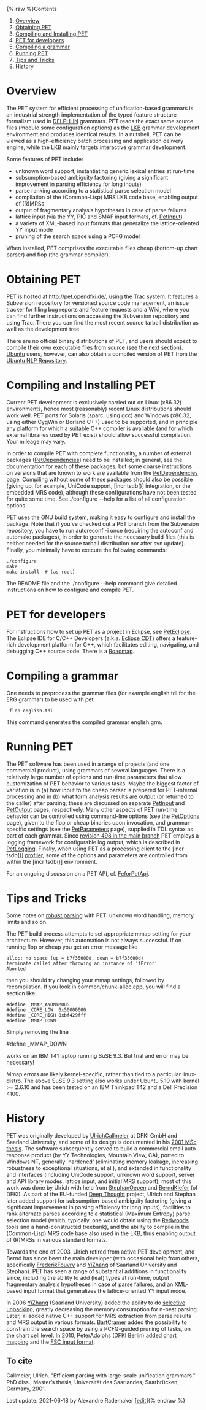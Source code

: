 {% raw %}Contents

1. [Overview](https://delph-in.github.io/docs/garage/PetTop)
2. [Obtaining PET](https://delph-in.github.io/docs/garage/PetTop)
3. [Compiling and Installing PET](https://delph-in.github.io/docs/garage/PetTop)
4. [PET for developers](https://delph-in.github.io/docs/garage/PetTop)
5. [Compiling a grammar](https://delph-in.github.io/docs/garage/PetTop)
6. [Running PET](https://delph-in.github.io/docs/garage/PetTop)
7. [Tips and Tricks](https://delph-in.github.io/docs/garage/PetTop)
8. [History](https://delph-in.github.io/docs/garage/PetTop)

# Overview

The PET system for efficient processing of unification-based grammars is
an industrial strength implementation of the typed feature structure
formalism used in [DELPH-IN](http://www.delph-in.net) grammars. PET
reads the exact same source files (modulo some configuration options) as
the [LKB](http://www.delph-in.net/lkb/) grammar development environment
and produces identical results. In a nutshell, PET can be viewed as a
high-efficiency batch processing and application delivery engine, while
the LKB mainly targets interactive grammar development.

Some features of PET include:

- unknown word support, instantiating generic lexical entries at
run-time
- subsumption-based ambiguity factoring (giving a significant
improvement in parsing efficiency for long inputs)
- parse ranking according to a statistical parse selection model
- compilation of the (Common-Lisp) MRS LKB code base, enabling output
of (R)MRSs
- output of fragmentary analysis hypotheses in case of parse failures
- lattice input (via the YY, PIC and SMAF input formats, cf.
[PetInput](https://delph-in.github.io/docs/garage/PetInput))
- a variety of XML-based input formats that generalize the
lattice-oriented YY input mode
- pruning of the search space using a PCFG model

When installed, PET comprises the executable files cheap (bottom-up
chart parser) and flop (the grammar compiler).

# Obtaining PET

PET is hosted at <http://pet.opendfki.de/>, using the
[Trac](http://trac.edgewall.org/) system. It features a Subversion
repository for versioned source code management, an issue tracker for
filing bug reports and feature requests and a Wiki, where you can find
further instructions on accessing the Subversion repository and using
Trac. There you can find the most recent source tarball distribution as
well as the development tree.

There are no official binary distributions of PET, and users should
expect to compile their own executable files from source (see the next
section). [Ubuntu](http://www.ubuntu.com) users, however, can also
obtain a compiled version of PET from the [Ubuntu NLP
Repository](http://cl.naist.jp/~eric-n/ubuntu-nlp/).

# Compiling and Installing PET

Current PET development is exclusively carried out on Linux (x86.32)
environments, hence most (reasonably) recent Linux distributions should
work well. PET ports for Solaris (sparc, using gcc) and Windows (x86.32,
using either CygWin or Borland C++) used to be supported, and in
principle any platform for which a suitable C++ compiler is available
(and for which external libraries used by PET exist) should allow
successful compilation. Your mileage may vary.

In order to compile PET with complete functionality, a number of
external packages ([PetDependencies](https://delph-in.github.io/docs/garage/PetDependencies)) need to be
installed; in general, see the documentation for each of these packages,
but some coarse instructions on versions that are known to work are
available from the [PetDependencies](https://delph-in.github.io/docs/garage/PetDependencies) page. Compiling
without some of these packages should also be possible (giving up, for
example, UniCode support, \[incr tsdb()\] integration, or the embedded
MRS code), although these configurations have not been tested for quite
some time. See ./configure --help for a list of all configuration
options.

PET uses the GNU build system, making it easy to configure and install
the package. Note that if you've checked out a PET branch from the
Subversion repository, you have to run autoreconf -i once (requiring the
autoconf and automake packages), in order to generate the necessary
build files (this is neither needed for the source tarball distribution
nor after svn update). Finally, you minimally have to execute the
following commands:

    ./configure
    make
    make install  # (as root)

The README file and the ./configure --help command give detailed
instructions on how to configure and compile PET.

# PET for developers

For instructions how to set up PET as a project in Eclipse, see
[PetEclipse](https://delph-in.github.io/docs/garage/PetEclipse). The Eclipse IDE for C/C++ Developers (a.k.a.
[Eclipse CDT](http://www.eclipse.org/cdt/)) offers a feature-rich
development platform for C++, which facilitates editing, navigating, and
debugging C++ source code. There is a [Roadmap](https://delph-in.github.io/docs/garage/PetRoadMap).

# Compiling a grammar

One needs to preprocess the grammar files (for example english.tdl for
the ERG grammar) to be used with pet:

     flop english.tdl

This command generates the compiled grammar english.grm.

# Running PET

The PET software has been used in a range of projects (and one
commercial product), using grammars of several languages. There is a
relatively large number of options and run-time parameters that allow
customization of PET behavior to various tasks. Maybe the biggest factor
of variation is in (a) how input to the cheap parser is prepared for
PET-internal processing and in (b) what form analysis results are output
(or returned to the caller) after parsing; these are discussed on
separate [PetInput](https://delph-in.github.io/docs/garage/PetInput) and [PetOutput](https://delph-in.github.io/docs/garage/PetOutput) pages,
respectively. Many other aspects of PET run-time behavior can be
controlled using command-line options (see the [PetOptions](https://delph-in.github.io/docs/garage/PetOptions)
page), given to the flop or cheap binaries upon invocation, and
grammar-specific settings (see the [PetParameters](https://delph-in.github.io/docs/garage/PetParameters) page),
supplied in TDL syntax as part of each grammar. Since [revision 498 in
the main branch](https://pet.opendfki.de/browser/pet/main?rev=498) PET
employs a logging framework for configurable log output, which is
described in [PetLogging](https://delph-in.github.io/docs/garage/PetLogging). Finally, when using PET as a
processing client to the \[incr tsdb()\]
[profiler](http://www.delph-in.net/itsdb/), some of the options and
parameters are controlled from within the \[incr tsdb()\] environment.

For an ongoing discussion on a PET API, cf. [FeforPetApi](https://delph-in.github.io/docs/garage/FeforPetApi).

# Tips and Tricks

Some notes on [robust parsing](https://delph-in.github.io/docs/garage/PetRobustness) with PET: unknown word
handling, memory limits and so on.

The PET build process attempts to set appropriate mmap setting for your
architecture. However, this automation is not always successful. If on
running flop or cheap you get an error message like

    alloc: no space (up = b7f35000d, down = b7f35000d)
    terminate called after throwing an instance of 'tError'
    Aborted

then you should try changing your mmap settings, followed by
recompilation. If you look in common/chunk-alloc.cpp, you will find a
section like:

    #define _MMAP_ANONYMOUS
    #define _CORE_LOW  0x50000000
    #define _CORE_HIGH 0xbf429fff
    #define _MMAP_DOWN

Simply removing the line

\#define \_MMAP\_DOWN

works on an IBM T41 laptop running SuSE 9.3. But trial and error may be
necessary!

Mmap errors are likely kernel-specific, rather than tied to a particular
linux-distro. The above SuSE 9.3 setting also works under Ubuntu 5.10
with kernel &gt;= 2.6.10 and has been tested on an IBM Thinkpad T42 and
a Dell Precision 4100.

# History

PET was originally developed by [UlrichCallmeier](/UlrichCallmeier) at
DFKI GmbH and Saarland University, and some of its design is documented
in his [2001 MSc
thesis](http://www.coli.uni-sb.de/~uc/thesis/thesis.pdf). The software
subsequently served to build a commercial email auto response product
(by YY Technologies, Mountain View, CA), ported to Windows NT, generally
\`hardened' (eliminating memory leakage, increasing robustness to
exceptional situations, et al.), and extended in functionality and
interfaces (including UniCode support, unknown word support, server and
API library modes, lattice input, and initial MRS support); most of this
work was done by Ulrich with help from [StephanOepen](https://delph-in.github.io/docs/garage/StephanOepen) and
[BerndKiefer](https://delph-in.github.io/docs/garage/BerndKiefer) (of DFKI). As part of the EU-funded [Deep
Thought](http://www.project-deepthought.net/) project, Ulrich and
Stephan later added support for subsumption-based ambiguity factoring
(giving a significant improvement in parsing efficiency for long
inputs), facilities to rank alternate parses according to a statistical
(Maximum Entropy) parse selection model (which, typically, one would
obtain using the [Redwoods](http://www.delph-in.net/redwoods) tools and
a hand-constructed treebank), and the ability to compile in the
(Common-Lisp) MRS code base also used in the LKB, thus enabling output
of (R)MRSs in various standard formats.

Towards the end of 2003, Ulrich retired from active PET development, and
Bernd has since been the main developer (with occasional help from
others, specifically [FrederikFouvry](https://delph-in.github.io/docs/garage/FrederikFouvry) and
[YiZhang](https://delph-in.github.io/docs/garage/YiZhang) of Saarland University and Stephan). PET has seen a
range of substantial additions in functionality since, including the
ability to add (leaf) types at run-time, output fragmentary analysis
hypotheses in case of parse failures, and an XML-based input format that
generalizes the lattice-oriented YY input mode.

In 2006 [YiZhang](https://delph-in.github.io/docs/garage/YiZhang) (Saarland University) added the ability to do
[selective unpacking](https://delph-in.github.io/docs/garage/PetSelectiveUnpacking), greatly decreasing the
memory consumption for n-best parsing. Later, Yi added native C++
support for MRS extraction from parse results and MRS output in various
formats. [BartCramer](https://delph-in.github.io/docs/garage/BartCramer) added the possibility to constrain the
search space by using a PCFG-guided pruning of tasks, on the chart cell
level. In 2010, [PeterAdolphs](https://delph-in.github.io/docs/garage/PeterAdolphs) (DFKI Berlin) added [chart
mapping](https://delph-in.github.io/docs/garage/ChartMapping) and the [FSC input format](https://delph-in.github.io/docs/garage/PetInputFsc).

## To cite

Callmeier, Ulrich. "Efficient parsing with large-scale unification grammars." PhD diss., Master’s thesis, Universität des Saarlandes, Saarbrücken, Germany, 2001.

Last update: 2021-06-18 by Alexandre Rademaker [[edit](https://github.com/delph-in/docs/wiki/PetTop/_edit)]{% endraw %}